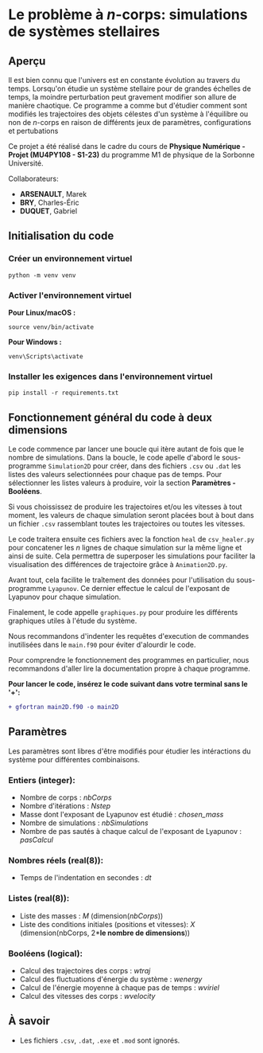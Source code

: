 # Le problème à _n_-corps: simulations de systèmes stellaires

## Aperçu

Il est bien connu que l'univers est en constante évolution au travers du temps. Lorsqu'on étudie un système stellaire pour de grandes échelles de temps, la moindre perturbation peut gravement modifier son allure de manière chaotique. Ce programme a comme but d'étudier comment sont modifiés les trajectoires des objets célestes d'un système à l'équilibre ou non de _n_-corps en raison de différents jeux de paramètres, configurations et pertubations

Ce projet a été réalisé dans le cadre du cours de __Physique Numérique - Projet (MU4PY108 - S1-23)__ du programme M1 de physique de la Sorbonne Université.

Collaborateurs:

- __ARSENAULT__, Marek
- __BRY__, Charles-Éric
- __DUQUET__, Gabriel

## Initialisation du code

### Créer un environnement virtuel
```
python -m venv venv
```

### Activer l'environnement virtuel
__Pour Linux/macOS :__
```
source venv/bin/activate
``` 
__Pour Windows :__
```
venv\Scripts\activate
```

### Installer les exigences dans l'environnement virtuel
```
pip install -r requirements.txt
```

## Fonctionnement général du code à deux dimensions

Le code commence par lancer une boucle qui itère autant de fois que le nombre de simulations. Dans la boucle, le code apelle d'abord le sous-programme `Simulation2D` pour créer, dans des fichiers `.csv` ou `.dat` les listes des valeurs selectionnées pour chaque pas de temps. Pour sélectionner les listes valeurs à produire, voir la section __Paramètres - Booléens__.  
  
Si vous choississez de produire les trajectoires et/ou les vitesses à tout moment, les valeurs de chaque simulation seront placées bout à bout dans un fichier `.csv` rassemblant toutes les trajectoires ou toutes les vitesses.

Le code traitera ensuite ces fichiers avec la fonction `heal` de `csv_healer.py` pour concatener les _n_ lignes de chaque simulation sur la même ligne et ainsi de suite. Cela permettra de superposer les simulations pour faciliter la visualisation des différences de trajectoire grâce à `Animation2D.py`. 

Avant tout, cela facilite le traîtement des données pour l'utilisation du sous-programme `Lyapunov`. Ce dernier effectue le calcul de l'exposant de Lyapunov pour chaque simulation.

Finalement, le code appelle `graphiques.py` pour produire les différents graphiques utiles à l'étude du système.

Nous recommandons d'indenter les requêtes d'execution de commandes inutilisées dans le `main.f90` pour éviter d'alourdir le code.

Pour comprendre le fonctionnement des programmes en particulier, nous recommandons d'aller lire la documentation propre à chaque programme.

__Pour lancer le code, insérez le code suivant dans votre terminal sans le '+':__

```diff
+ gfortran main2D.f90 -o main2D
```

## Paramètres

Les paramètres sont libres d'être modifiés pour étudier les intéractions du système pour différentes combinaisons.

### Entiers (integer):
- Nombre de corps : _nbCorps_
- Nombre d'itérations : _Nstep_
- Masse dont l'exposant de Lyapunov est étudié : _chosen_mass_
- Nombre de simulations : _nbSimulations_
- Nombre de pas sautés à chaque calcul de l'exposant de Lyapunov : _pasCalcul_

### Nombres réels (real(8)):
- Temps de l'indentation en secondes : _dt_

### Listes (real(8)):
- Liste des masses : _M_ (dimension(_nbCorps_))
- Liste des conditions initiales (positions et vitesses): _X_ (dimension(nbCorps, 2*__le nombre de dimensions__))

### Booléens (logical):
- Calcul des trajectoires des corps : _wtraj_
- Calcul des fluctuations d'énergie du système : _wenergy_
- Calcul de l'énergie moyenne à chaque pas de temps : _wviriel_
- Calcul des vitesses des corps : _wvelocity_

## À savoir

- Les fichiers `.csv`, `.dat`, `.exe` et `.mod` sont ignorés.
